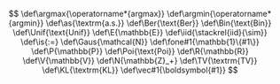 $$
\def\argmax{\operatorname*{argmax}}
\def\argmin{\operatorname*{argmin}}
\def\as{\textrm{a.s.}}
\def\Ber{\text{Ber}}
\def\Bin{\text{Bin}}
\def\Unif{\text{Unif}}
\def\E{\mathbb{E}}
\def\iid{\stackrel{iid}{\sim}}
\def\is{:=}
\def\Gaus{\mathcal{N}}
\def\fone#1{\mathbb{1}\{#1\}}
\def\P{\mathbb{P}}
\def\Poi{\text{Poi}}
\def\R{\mathbb{R}}
\def\V{\mathbb{V}}
\def\N{\mathbb{Z}_+}
\def\TV{\textrm{TV}}
\def\KL{\textrm{KL}}
\def\vec#1{\boldsymbol{#1}}
$$
